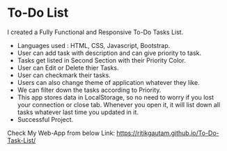 <h1>To-Do List</h1>

I created a Fully Functional and Responsive To-Do Tasks List.
   - Languages used : HTML, CSS, Javascript, Bootstrap.
   - User can add task with description and can give priority to task.
   - Tasks get listed in Second Section with their Priority Color.
   - User can Edit or Delete thier Tasks.
   - User can checkmark their tasks.
   - Users can also change theme of application whatever they like.
   - We can filter down the tasks according to Priority.
   - This app stores data in LocalStorage, so no need to worry if you lost your connection or close tab. Whenever you open it, it will list down all tasks whatever last               time you updated in it.
   - Successful Project.

Check My Web-App from below Link:
   https://ritikgautam.github.io/To-Do-Task-List/
